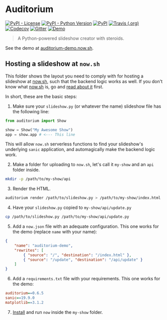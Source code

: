 # Auditorium

[<img alt="PyPI - License" src="https://img.shields.io/pypi/l/auditorium.svg">](https://github.com/apiad/auditorium/blob/master/LICENSE)
[<img alt="PyPI - Python Version" src="https://img.shields.io/pypi/pyversions/auditorium.svg">](https://pypi.org/project/auditorium/)
[<img alt="PyPI" src="https://img.shields.io/pypi/v/auditorium.svg">](https://pypi.org/project/auditorium/)
[<img alt="Travis (.org)" src="https://img.shields.io/travis/apiad/auditorium/master.svg">](https://travis-ci.org/apiad/auditorium)
[<img alt="Codecov" src="https://img.shields.io/codecov/c/github/apiad/auditorium.svg">](https://codecov.io/gh/apiad/auditorium)
[<img alt="Gitter" src="https://img.shields.io/gitter/room/apiad/auditorium">](https://gitter.im/auditorium-slides/community)
[<img alt="Demo" src="https://img.shields.io/badge/demo-browse-blueviolet"></img>](https://auditorium-demo.now.sh)

> A Python-powered slideshow creator with steroids.

See the demo at [auditorium-demo.now.sh](https://auditorium-demo.now.sh).

## Hosting a slideshow at `now.sh`

This folder shows the layout you need to comply with for hosting a slideshow at [now.sh](https://now.sh), such that the backend logic works as well. If you don't know what [now.sh](https://now.sh) is, go and [read about it](https://zeit.co/docs) first.

In short, these are the basic steps:

1. Make sure your `slideshow.py` (or whatever the name) slideshow file has the following line:

```python
from auditorium import Show

show = Show("My Awesome Show")
app = show.app # <--- This line
```

This will allow `now.sh` serverless functions to find your slideshow's underlying `sanic` application, and automagically make the backend logic work.

2. Make a folder for uploading to `now.sh`, let's call it `my-show` and an `api` folder inside.

```bash
mkdir -p /path/to/my-show/api
```

3. Render the HTML.

```bash
auditorium render /path/to/slideshow.py > /path/to/my-show/index.html
```

4. Have your `slideshow.py` copied to `my-show/api/update.py`

```bash
cp /path/to/slideshow.py /path/to/my-show/api/update.py
```

5. Add a `now.json` file with an adequate configuration. This one works for the demo (replace `name` with your name):

```json
{
    "name": "auditorium-demo",
    "rewrites": [
        { "source": "/", "destination": "/index.html" },
        { "source": "/update", "destination": "/api/update" }
    ]
}
```

6. Add a `requirements.txt` file with your requirements. This one works for the demo:

```ini
auditorium==0.6.5
sanic==19.9.0
matplotlib==3.1.2
```

7. [Install](https://zeit.co/docs#install-now-cli) and run `now` inside the `my-show` folder.
